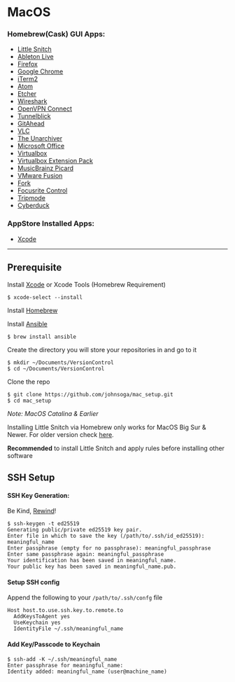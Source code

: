 # MacOS

### Homebrew(Cask) GUI Apps:
- [Little Snitch](https://www.obdev.at/products/littlesnitch/index.html)
- [Ableton Live](https://www.ableton.com/en/)
- [Firefox](https://www.mozilla.org/en-US/firefox/)
- [Google Chrome](https://www.google.com/chrome/)
- [iTerm2](https://www.iterm2.com/)
- [Atom](https://atom.io/)
- [Etcher](https://www.balena.io/etcher/)
- [Wireshark](https://www.wireshark.org/)
- [OpenVPN Connect](https://openvpn.net/client-connect-vpn-for-mac-os/)
- [Tunnelblick](https://tunnelblick.net/)
- [GitAhead](https://gitahead.github.io/gitahead.com/)
- [VLC](https://www.videolan.org/vlc/index.html)
- [The Unarchiver](https://theunarchiver.com/)
- [Microsoft Office](https://products.office.com/en-us/mac/microsoft-office-for-mac)
- [Virtualbox](https://www.virtualbox.org/)
- [Virtualbox Extension Pack](https://www.virtualbox.org/)
- [MusicBrainz Picard](https://picard.musicbrainz.org/)
- [VMware Fusion](https://www.vmware.com/products/fusion.html)
- [Fork](https://git-fork.com/)
- [Focusrite Control](https://focusrite.com/en/focusrite-control)
- [Tripmode](https://www.tripmode.ch/)
- [Cyberduck](https://cyberduck.io/)

### AppStore Installed Apps:
- [Xcode](https://apps.apple.com/us/app/xcode/id497799835)

***

## Prerequisite
Install [Xcode](https://itunes.apple.com/us/app/xcode/id497799835) or Xcode Tools (Homebrew Requirement)

```
$ xcode-select --install
```
Install [Homebrew](https://docs.brew.sh/Installation)

Install [Ansible](https://www.ansible.com/)
```
$ brew install ansible
```

Create the directory you will store your repositories in and go to it
```
$ mkdir ~/Documents/VersionControl
$ cd ~/Documents/VersionControl
```

Clone the repo
```
$ git clone https://github.com/johnsoga/mac_setup.git
$ cd mac_setup
```

_Note: MacOS Catalina & Earlier_

Installing Little Snitch via Homebrew only works for MacOS Big Sur & Newer. For older version check [here](https://www.obdev.at/products/littlesnitch/download-previous-versions.html).

**Recommended** to install Little Snitch and apply rules before installing other software

## SSH Setup
#### SSH Key Generation:
Be Kind, [Rewind](https://www.ssh.com/ssh/keygen)!

```
$ ssh-keygen -t ed25519
Generating public/private ed25519 key pair.
Enter file in which to save the key (/path/to/.ssh/id_ed25519): meaningful_name
Enter passphrase (empty for no passphrase): meaningful_passphrase
Enter same passphrase again: meaningful_passphrase
Your identification has been saved in meaningful_name.
Your public key has been saved in meaningful_name.pub.
```

#### Setup SSH config
Append the following to your `/path/to/.ssh/confg` file
```
Host host.to.use.ssh.key.to.remote.to
  AddKeysToAgent yes
  UseKeychain yes
  IdentityFile ~/.ssh/meaningful_name
```

#### Add Key/Passcode to Keychain
```
$ ssh-add -K ~/.ssh/meaningful_name
Enter passphrase for meaningful_name:
Identity added: meaningful_name (user@machine_name)
```
